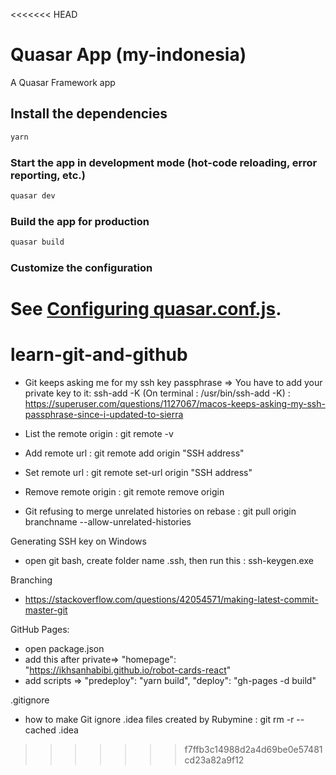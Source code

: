 <<<<<<< HEAD
# Quasar App (my-indonesia)

A Quasar Framework app

## Install the dependencies
```bash
yarn
```

### Start the app in development mode (hot-code reloading, error reporting, etc.)
```bash
quasar dev
```


### Build the app for production
```bash
quasar build
```

### Customize the configuration
See [Configuring quasar.conf.js](https://quasar.dev/quasar-cli/quasar-conf-js).
=======
# learn-git-and-github

- Git keeps asking me for my ssh key passphrase => You have to add your private key to it: ssh-add -K (On terminal : /usr/bin/ssh-add -K) : https://superuser.com/questions/1127067/macos-keeps-asking-my-ssh-passphrase-since-i-updated-to-sierra

- List the remote origin : git remote -v 

- Add remote url : git remote add origin "SSH address"

- Set remote url : git remote set-url origin "SSH address"

- Remove remote origin : git remote remove origin

- Git refusing to merge unrelated histories on rebase : git pull origin branchname --allow-unrelated-histories

Generating SSH key on Windows
- open git bash, create folder name .ssh, then run this : ssh-keygen.exe

Branching
- https://stackoverflow.com/questions/42054571/making-latest-commit-master-git

GitHub Pages:
- open package.json
- add this after private=> "homepage": "https://ikhsanhabibi.github.io/robot-cards-react"
- add scripts => "predeploy": "yarn build", "deploy": "gh-pages -d build"

.gitignore
- how to make Git ignore .idea files created by Rubymine : git rm -r --cached .idea
>>>>>>> f7ffb3c14988d2a4d69be0e57481cd23a82a9f12
